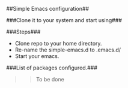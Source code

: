 ##Simple Emacs configuration##

###Clone it to your system and start using###

###Steps###
* Clone repo to your home directory.
* Re-name the simple-emacs.d to .emacs.d/
* Start your emacs.

###List of packages configured.###
>> To be done
